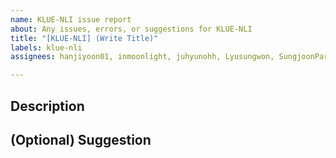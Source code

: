 ```yaml
---
name: KLUE-NLI issue report
about: Any issues, errors, or suggestions for KLUE-NLI
title: "[KLUE-NLI] (Write Title)"
labels: klue-nli
assignees: hanjiyoon01, inmoonlight, juhyunohh, Lyusungwon, SungjoonPark

---
```


## Description

## (Optional) Suggestion
